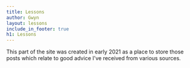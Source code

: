 ```yaml
---
title: Lessons
author: Gwyn
layout: lessons
include_in_footer: true
h1: Lessons
---
```


This part of the site was created in early 2021 as a place to store those posts which relate to good advice I've received from various sources. 